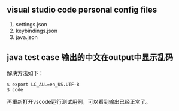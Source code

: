 ## visual studio code personal config files

1. settings.json
2. keybindings.json
3. java.json

## java test case 输出的中文在output中显示乱码

解决方法如下：

    $ export LC_ALL=en_US.UTF-8
    $ code
 
再重新打开vscode运行测试用例，可以看到输出已经正常了。
